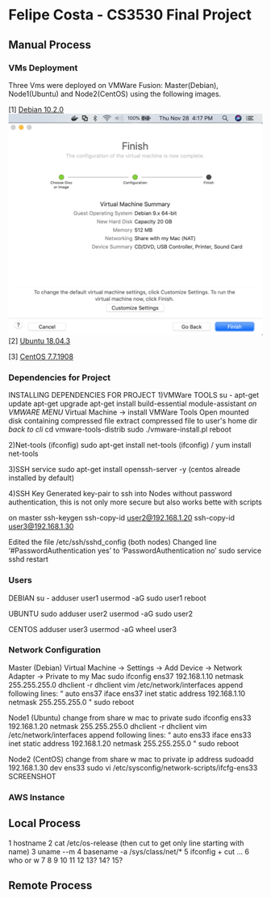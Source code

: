 # Felipe Costa - CS3530 Final Project

## Manual Process

### VMs Deployment
Three Vms were deployed on VMWare Fusion: Master(Debian), Node1(Ubuntu) and Node2(CentOS) using the following images.

[1] [Debian 10.2.0](https://cdimage.debian.org/debian-cd/current/amd64/iso-cd/debian-10.2.0-amd64-netinst.iso)
![](images/1Debian.png)
[2] [Ubuntu 18.04.3](http://releases.ubuntu.com/18.04/ubuntu-18.04.3-desktop-amd64.iso)

[3] [CentOS 7.7.1908](http://mirror.mobap.edu/centos/7.7.1908/isos/x86_64/CentOS-7-x86_64-Minimal-1908.iso)

### Dependencies for Project
INSTALLING DEPENDENCIES FOR PROJECT
1)VMWare TOOLS
su -
apt-get update
apt-get upgrade
apt-get install build-essential module-assistant
*on VMWARE MENU*
Virtual Machine -> install VMWare Tools
Open mounted disk containing compressed file
extract compressed file to user's home dir
*back to cli*
cd vmware-tools-distrib
sudo ./vmware-install.pl
reboot


2)Net-tools (ifconfig)
sudo apt-get install net-tools (ifconfig) / yum install net-tools

3)SSH service
sudo apt-get install openssh-server -y (centos alreade installed by default)

4)SSH Key
Generated key-pair to ssh into Nodes without password authentication, this is not only more secure but also works bette with scripts

on master
ssh-keygen
ssh-copy-id user2@192.168.1.20
ssh-copy-id user3@192.168.1.30

Edited the file /etc/ssh/sshd_config (both nodes)
Changed line ‘#PasswordAuthentication yes’ to ‘PasswordAuthentication no’
sudo service sshd restart

 ### Users
DEBIAN 
su -
adduser user1
usermod -aG sudo user1
reboot

UBUNTU
sudo adduser user2
usermod -aG sudo user2

CENTOS
adduser user3
usermod -aG wheel user3


### Network Configuration
Master (Debian)
Virtual Machine -> Settings -> Add Device -> Network Adapter -> Private to my Mac 
sudo ifconfig ens37 192.168.1.10 netmask 255.255.255.0
dhclient -r
dhclient
vim /etc/network/interfaces
append following lines:
“
auto ens37
iface ens37 inet static
  address 192.168.1.10
  netmask 255.255.255.0
"
sudo reboot

Node1 (Ubuntu)
change from share w mac to private
sudo ifconfig ens33 192.168.1.20 netmask 255.255.255.0
dhclient -r
dhclient
vim /etc/network/interfaces
append following lines:
“
auto ens33
iface ens33 inet static
  address 192.168.1.20
  netmask 255.255.255.0
"
sudo reboot

Node2 (CentOS)
change from share w mac to private
ip address sudoadd 192.168.1.30 dev ens33
sudo vi /etc/sysconfig/network-scripts/ifcfg-ens33
SCREENSHOT 




### AWS Instance




## Local Process
1 hostname
2 cat /etc/os-release (then cut to get only line starting with name)
3 uname --m
4 basename -a /sys/class/net/*
5 ifconfig + cut ...
6 who or w
7 
8
9
10
11
12
13?
14?
15?

## Remote Process

